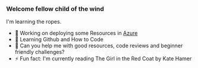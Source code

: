 ### Welcome fellow child of the wind

<!--
**Lodewyk-Git/Lodewyk-Git** is a ✨ _special_ ✨ repository because its `README.md` (this file) appears on your GitHub profile.
-->

I'm learning the ropes.

- 🔭 Working on deploying some Resources in [Azure](https://portal.azure.com)
- 🌱 Learning Github and How to Code
- 🤔 Can you help me with good resources, code reviews and beginner friendly challenges?
- ⚡ Fun fact: I'm currently reading The Girl in the Red Coat by Kate Hamer
